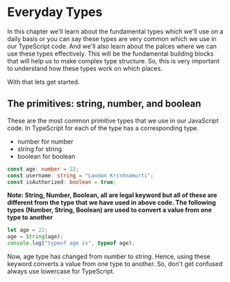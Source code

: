 # Everyday Types

In this chapter we'll learn about the fundamental types which we'll use on a daily basis or you can say these types are very common which we use in our TypeScript code. And we'll also learn about the palces where we can use these types effectively. This will be the fundamental building blocks that will help us to make complex type structure. So, this is very important to understand how these types work on which places.

With that lets get started.

## The primitives: string, number, and boolean

These are the most common primitive types that we use in our JavaScript code. In TypeScript for each of the type has a corresponding type.

- number for number
- string for string
- boolean for boolean

```ts
const age: number = 22;
const username: string = "Laxman Krishnamurti";
const isAuthorized: boolean = true;
```

**Note: String, Number, Boolean, all are legal keyword but all of these are different from the type that we have used in above code. The following types (Number, String, Boolean) are used to convert a value from one type to another**

```js
let age = 22;
age = String(age);
console.log("typeof age is", typeof age);
```

Now, age type has changed from number to string. Hence, using these keyword converts a value from one type to another. So, don't get confused always use lowercase for TypeScript.

